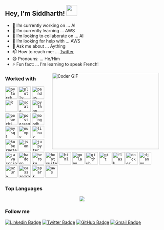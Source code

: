 ## Hey, I'm Siddharth! <img src="https://raw.githubusercontent.com/TheDudeThatCode/TheDudeThatCode/master/Assets/Hi.gif" width=35 height=35>


- 🔭 I’m currently working on ... AI
- 🌱 I’m currently learning ... AWS
- 👯 I’m looking to collaborate on ... AI 
- 🤔 I’m looking for help with ... AWS
- 💬 Ask me about ... Aything
- 📫 How to reach me: ... [Twitter](https://twitter.com/siddharthuchil)
- 😄 Pronouns: ... He/Him
- ⚡ Fun fact: ... I'm learning to speak French!

<img align="right" alt="Coder GIF" height=250 width=350 src="https://magiccopy.xyz/assets/images/hadder.gif" />

### Worked with 

<code><img height="40" src="https://www.vectorlogo.zone/logos/pytorch/pytorch-ar21.svg" title="pytorch"></code>
<code><img height="40" src="https://www.vectorlogo.zone/logos/plot_ly/plot_ly-ar21.svg" title="plotly"></code>
<code><img height="40" src="https://www.vectorlogo.zone/logos/usepanda/usepanda-ar21.svg" title="pandas"></code>
<code><img height="40" src="https://www.vectorlogo.zone/logos/r-project/r-project-ar21.svg" title="R"></code>
<code><img height="40" src="https://www.vectorlogo.zone/logos/scala-lang/scala-lang-ar21.svg" title="scala"></code>
<code><img height="40" src="https://www.vectorlogo.zone/logos/python/python-ar21.svg" title="python"></code>
<code><img height="40" src="https://www.vectorlogo.zone/logos/microsoft_powerbi/microsoft_powerbi-ar21.svg" title="powerbi"></code>
<code><img height="40" src="https://www.vectorlogo.zone/logos/postgresql/postgresql-ar21.svg" title="postgresql"></code>
<code><img height="40" src="https://www.vectorlogo.zone/logos/mongodb/mongodb-ar21.svg" title="mongodb"></code>
<code><img height="40" src="https://www.vectorlogo.zone/logos/mysql/mysql-ar21.svg" title="mysql"></code>
<code><img height="40" src="https://www.vectorlogo.zone/logos/numpy/numpy-ar21.svg" title="numpy"></code>
<code><img height="40" src="https://www.vectorlogo.zone/logos/linux/linux-ar21.svg" title="linux"></code>
<code><img height="40" src="https://www.vectorlogo.zone/logos/kubernetes/kubernetes-ar21.svg" title="kubernetes"></code>
<code><img height="40" src="https://www.vectorlogo.zone/logos/json/json-ar21.svg" title="json"></code>
<code><img height="40" src="https://www.vectorlogo.zone/logos/jupyter/jupyter-ar21.svg" title="jupyter"></code>
<code><img height="40" src="https://www.vectorlogo.zone/logos/javascript/javascript-ar21.svg" title="javascript"></code>
<code><img height="40" src="https://www.vectorlogo.zone/logos/apache_hadoop/apache_hadoop-ar21.svg" title="hadoop"></code>
<code><img height="40" src="https://www.vectorlogo.zone/logos/heroku/heroku-ar21.svg" title="heroku"></code>
<code><img height="40" src="https://www.vectorlogo.zone/logos/hootsuite/hootsuite-ar21.svg" title="hootsuite"></code>
<code><img height="40" src="https://www.vectorlogo.zone/logos/w3_html5/w3_html5-ar21.svg" title="html"></code>
<code><img height="40" src="https://www.vectorlogo.zone/logos/golang/golang-horizontal.svg" title="golang"></code>
<code><img height="40" src="https://www.vectorlogo.zone/logos/github/github-ar21.svg" title="github"></code>
<code><img height="40" src="https://www.vectorlogo.zone/logos/git-scm/git-scm-ar21.svg" title="git"></code>
<code><img height="40" src="https://www.vectorlogo.zone/logos/pocoo_flask/pocoo_flask-ar21.svg" title="flask"></code>
<code><img height="40" src="https://www.vectorlogo.zone/logos/docker/docker-ar21.svg" title="docker"></code>
<code><img height="40" src="https://www.vectorlogo.zone/logos/djangoproject/djangoproject-ar21.svg" title="django"></code>
<code><img height="40" src="https://www.vectorlogo.zone/logos/microsoft_azure/microsoft_azure-ar21.svg" title="azure"></code>
<code><img height="40" src="https://www.vectorlogo.zone/logos/apache_cassandra/apache_cassandra-ar21.svg" title="cassandra"></code>
<code><img height="40" src="https://www.vectorlogo.zone/logos/apache_spark/apache_spark-ar21.svg" title="spark"></code>
<code><img height="40" src="https://www.vectorlogo.zone/logos/amazon_aws/amazon_aws-ar21.svg" title="aws"></code>



### Top Languages

<p align="center">
<a href = "https://github.com/SiddharthUchil">
  <img src="https://github-readme-stats-aj8vj7k8x.vercel.app/api/top-langs/?username=SiddharthUchil&layout=compact&title_color=ffc857&icon_color=8ac926&text_color=daf7dc&bg_color=151515&card_width=400">
</a>
</p>


### Follow me

[![Linkedin Badge](https://img.shields.io/badge/-Siddharth%20U-blue?style=flat-circle&logo=Linkedin&logoColor=white&link=https://https://www.linkedin.com/in/siddharthuchil/)](https://www.linkedin.com/in/siddharthuchil/) [![Twitter Badge](https://img.shields.io/badge/-siddharthuchil-blue?style=flat-circle&labelColor=1ca0f1&logo=twitter&logoColor=white&link=https://twitter.com/siddharthuchil)](https://twitter.com/siddharthuchil) [![GitHub Badge](https://img.shields.io/badge/-Siddharth%20U-24292e?style=flat-circle&labelColor=24292e&logo=github&logoColor=white&link=https://github.com/SiddharthUchil)](https://github.com/SiddharthUchil) [![Gmail Badge](https://img.shields.io/badge/-siddharth.uchil-red?style=flat-circle&labelColor=d54b3d&logo=gmail&logoColor=white&link=mailto:siddharth.uchil@gmail.com)](mailto:siddharth.uchil@gmail.com)

